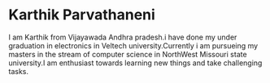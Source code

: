 # Karthik Parvathaneni
I am Karthik from Vijayawada Andhra pradesh.i have done my under graduation in electronics in Veltech university.Currently i am pursueing my masters in the stream of
computer science in NorthWest Missouri state university.I am enthusiast towards learning new things and take challenging tasks.
